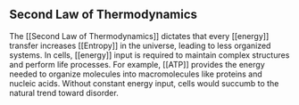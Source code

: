 ## Second Law of Thermodynamics  
The [[Second Law of Thermodynamics]] dictates that every [[energy]] transfer increases [[Entropy]] in the universe, leading to less organized systems. In cells, [[energy]] input is required to maintain complex structures and perform life processes. For example, [[ATP]] provides the energy needed to organize molecules into macromolecules like proteins and nucleic acids. Without constant energy input, cells would succumb to the natural trend toward disorder.